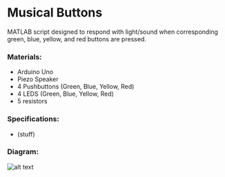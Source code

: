 # Musical Buttons
MATLAB script designed to respond with light/sound when corresponding green, blue, yellow, and red buttons are pressed.

### Materials:
- Arduino Uno
- Piezo Speaker
- 4 Pushbuttons (Green, Blue, Yellow, Red)
- 4 LEDS (Green, Blue, Yellow, Red)
- 5 resistors

### Specifications:
- (stuff)

### Diagram:
![alt text](https://github.com/katie-plese/MECH-103/blob/main/Musical%20Buttons/musical_buttons.jpg "Picture")
